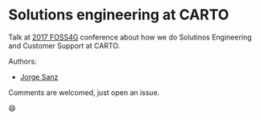 Solutions engineering at CARTO
============================================

Talk at [2017 FOSS4G](http://2017.foss4g.org) conference about how we do
Solutinos Engineering and Customer Support at CARTO.

Authors:

* [Jorge Sanz](https://github.com/jsanz)

Comments are welcomed, just open an issue.

:smile:

